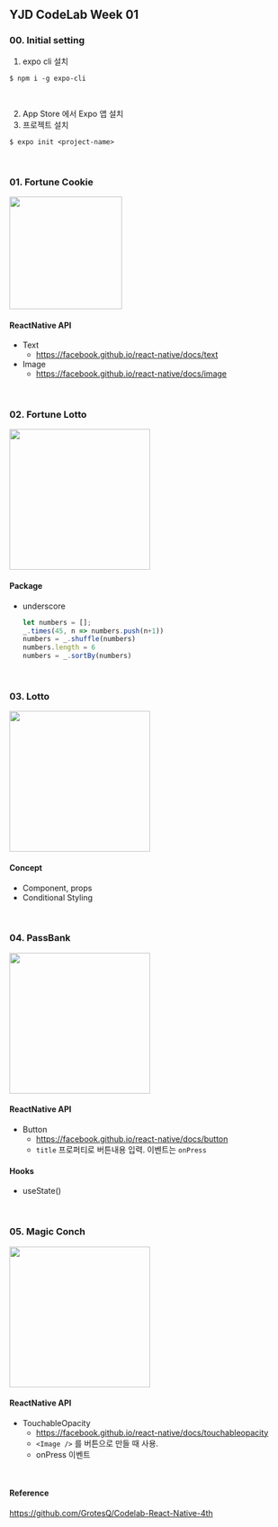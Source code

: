## YJD CodeLab Week 01

### 00. Initial setting

1. expo cli 설치

```
$ npm i -g expo-cli
```

<br>

2. App Store 에서 Expo 앱 설치
3. 프로젝트 설치

```
$ expo init <project-name>
```

<br>

### 01. Fortune Cookie

<img src='https://user-images.githubusercontent.com/13485924/69348122-00324900-0cb9-11ea-9e6d-9ceaf86ae183.PNG' width=200px>

#### ReactNative API

- Text
  - <https://facebook.github.io/react-native/docs/text>
- Image
  - <https://facebook.github.io/react-native/docs/image>

<br>

### 02. Fortune Lotto

<img src='https://user-images.githubusercontent.com/13485924/69348121-00324900-0cb9-11ea-8ca7-2068c270b0c2.PNG' width=250px />

#### Package

- underscore

  ```js
  let numbers = [];
  _.times(45, n => numbers.push(n+1))
  numbers = _.shuffle(numbers)
  numbers.length = 6
  numbers = _.sortBy(numbers)
  ```

<br>

### 03. Lotto

<img src='https://user-images.githubusercontent.com/13485924/69349848-d9294680-0cbb-11ea-84f6-8725fa16f3d2.PNG' width=250px />

#### Concept

-	Component, props
-	Conditional Styling

<br>

### 04. PassBank

<img src='https://user-images.githubusercontent.com/13485924/69480614-5c79a200-0e4c-11ea-9cea-5e8c22d68c36.PNG' width=250px />

#### ReactNative API

- Button
  - <https://facebook.github.io/react-native/docs/button>
  - `title` 프로퍼티로 버튼내용 입력. 이벤트는 `onPress`

#### Hooks

- useState()

<br>

### 05. Magic Conch

<img src='https://user-images.githubusercontent.com/13485924/69481548-a915ab00-0e55-11ea-9343-82a5a81869a5.PNG' width=250px />

#### ReactNative API

- TouchableOpacity
  - <https://facebook.github.io/react-native/docs/touchableopacity>
  - `<Image />` 를 버튼으로 만들 때 사용.
  - onPress 이벤트

 

<br>

#### Reference

<https://github.com/GrotesQ/Codelab-React-Native-4th>